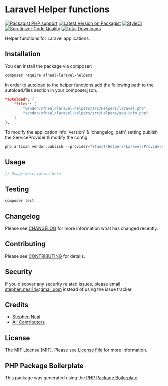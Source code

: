 # Laravel Helper functions

[![Packagist PHP support](https://img.shields.io/packagist/php-v/sfneal/laravel-helpers)](https://packagist.org/packages/sfneal/laravel-helpers)
[![Latest Version on Packagist](https://img.shields.io/packagist/v/sfneal/laravel-helpers.svg?style=flat-square)](https://packagist.org/packages/sfneal/laravel-helpers)
[![StyleCI](https://github.styleci.io/repos/289049580/shield?branch=master)](https://github.styleci.io/repos/289049580?branch=master)
[![Scrutinizer Code Quality](https://scrutinizer-ci.com/g/sfneal/laravel-helpers/badges/quality-score.png?b=master)](https://scrutinizer-ci.com/g/sfneal/laravel-helpers/?branch=master)
[![Total Downloads](https://img.shields.io/packagist/dt/sfneal/laravel-helpers.svg?style=flat-square)](https://packagist.org/packages/sfneal/laravel-helpers)

Helper functions for Laravel applications.

## Installation

You can install the package via composer:

```bash
composer require sfneal/laravel-helpers
```

In order to autoload to the helper functions add the following path to the autoload.files section in your composer.json.

```json
"autoload": {
    "files": [
        "vendor/sfneal/laravel-helpers/src/Helpers/laravel.php",
        "vendor/sfneal/laravel-helpers/src/Helpers/app-info.php"
    ]
},
```

To modify the application info 'version' & 'changelog_path' setting publish the ServiceProvider & modify the config.

``` php
php artisan vendor:publish --provider="Sfneal\Helpers\Laravel\Providers\AppInfoServiceProvider"
```

## Usage

``` php
// Usage description here
```

## Testing

``` bash
composer test
```

## Changelog

Please see [CHANGELOG](CHANGELOG.md) for more information what has changed recently.

## Contributing

Please see [CONTRIBUTING](CONTRIBUTING.md) for details.

## Security

If you discover any security related issues, please email stephen.neal14@gmail.com instead of using the issue tracker.

## Credits

- [Stephen Neal](https://github.com/sfneal)
- [All Contributors](../../contributors)

## License

The MIT License (MIT). Please see [License File](LICENSE.md) for more information.

## PHP Package Boilerplate

This package was generated using the [PHP Package Boilerplate](https://laravelpackageboilerplate.com).

